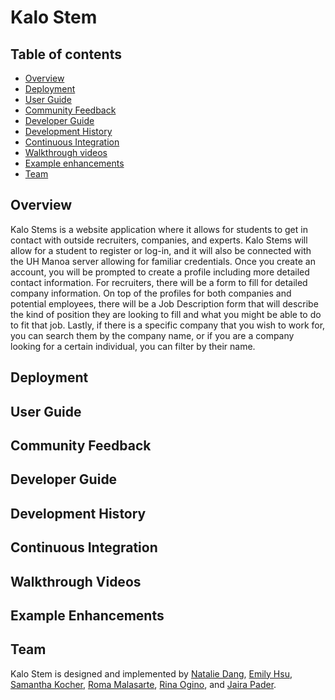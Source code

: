 # Kalo Stem

## Table of contents

* [Overview](#overview)
* [Deployment](#deployment)
* [User Guide](#user-guide)
* [Community Feedback](#community-feedback)
* [Developer Guide](#developer-guide)
* [Development History](#development-history)
* [Continuous Integration](#continuous-integration)
* [Walkthrough videos](#walkthrough-videos)
* [Example enhancements](#example-enhancements)
* [Team](#team)

## Overview

Kalo Stems is a website application where it allows for students to get in contact with outside recruiters, companies, and experts. Kalo Stems will allow for a student to register or log-in, and it will also be connected with the UH Manoa server allowing for familiar credentials. Once you create an account, you will be prompted to create a profile including more detailed contact information. For recruiters, there will be a form to fill for detailed company information. On top of the profiles for both companies and potential employees, there will be a Job Description form that will describe the kind of position they are looking to fill and what you might be able to do to fit that job. Lastly, if there is a specific company that you wish to work for, you can search them by the company name, or if you are a company looking for a certain individual, you can filter by their name.

## Deployment

## User Guide

## Community Feedback

## Developer Guide

## Development History

## Continuous Integration

## Walkthrough Videos

## Example Enhancements

## Team

Kalo Stem is designed and implemented by [Natalie Dang](https://ndang562.github.io/), [Emily Hsu](https://ehsugit.github.io/), [Samantha Kocher](https://samanthakocher.github.io/), [Roma Malasarte](https://romamalasarte.github.io/), [Rina Ogino](https://rinaogino.github.io/), and [Jaira Pader](https://jairabp.github.io/).
